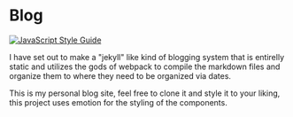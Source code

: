 # Blog 

[![JavaScript Style Guide](https://cdn.rawgit.com/standard/standard/master/badge.svg)](https://github.com/standard/standard)


I have set out to make a "jekyll" like kind of blogging system that is entirelly static and utilizes the gods of webpack to compile the markdown files and organize them to where they need to be organized via dates.

This is my personal blog site, feel free to clone it and style it to your liking, this project uses emotion for the styling of the components.